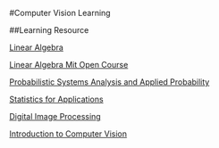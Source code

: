 #Computer Vision Learning

##Learning Resource

[Linear Algebra](https://www.coursera.org/learn/linear-algebra-machine-learning)

[Linear Algebra Mit Open Course](https://ocw.mit.edu/courses/mathematics/18-06-linear-algebra-spring-2010/video-lectures/)

[Probabilistic Systems Analysis and Applied Probability](https://ocw.mit.edu/courses/electrical-engineering-and-computer-science/6-041-probabilistic-systems-analysis-and-applied-probability-fall-2010/)

[Statistics for Applications](https://ocw.mit.edu/courses/mathematics/18-650-statistics-for-applications-fall-2016/index.htm)

[Digital Image Processing](https://www.youtube.com/playlist?list=PL3ZrjaBngMS15UhKHUnNqW5wLBA4vlQeB)

[Introduction to Computer Vision](https://www.udacity.com/course/introduction-to-computer-vision--ud810)


